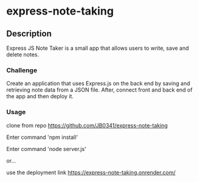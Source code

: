 # express-note-taking


## Description
Express JS Note Taker is a small app that allows users to write, save and delete notes. 


### Challenge
Create an application that uses Express.js on the back end by saving and retrieving note data from a JSON file. After, connect front and back end of the app and then deploy it. 


### Usage

clone from repo https://github.com/JB0341/express-note-taking

Enter command 'npm install'

Enter command 'node server.js'

or...

use the deployment link https://express-note-taking.onrender.com/
